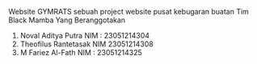 Website GYMRATS sebuah project website pusat kebugaran buatan Tim Black Mamba Yang Beranggotakan
1. Noval Aditya Putra NIM : 23051214304
2. Theofilus Rantetasak NIM 23051214308
3. M Fariez Al-Fath NIM : 23051214325
